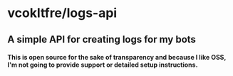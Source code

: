 # vcokltfre/logs-api

## A simple API for creating logs for my bots

#### This is open source for the sake of transparency and because I like OSS, I'm not going to provide support or detailed setup instructions.